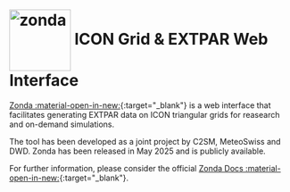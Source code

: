 # <img src="https://polybox.ethz.ch/index.php/s/c8uZqrzwk45wpBx/download?path=%2Fpng&files=zonda-high-resolution-logo-transparent.png" width="110" valign="middle" alt="zonda"/> ICON Grid & EXTPAR Web Interface

[Zonda :material-open-in-new:](https://zonda.ethz.ch/){:target="_blank"} is a web interface that facilitates generating EXTPAR data on ICON triangular grids for reasearch and on-demand simulations.

The tool has been developed as a joint project by C2SM, MeteoSwiss and DWD. Zonda has been released in May 2025 and is publicly available.

For further information, please consider the official [Zonda Docs :material-open-in-new:](https://zonda.ethz.ch/docs){:target="_blank"}.